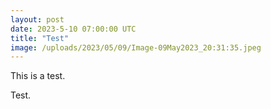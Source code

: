 ```yaml
---
layout: post
date: 2023-5-10 07:00:00 UTC
title: "Test"
image: /uploads/2023/05/09/Image-09May2023_20:31:35.jpeg
---
```


This is a test.

<!--more-->

Test. 
